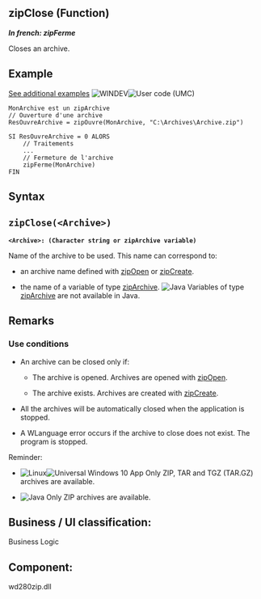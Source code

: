 


## zipClose (Function)

***In french: zipFerme***



<a name="XUse"></a>
<a name="Use"></a>
<a name="description"></a>
Closes an archive.


<a name="Example1"></a>
<a name="sample_code"></a>

## Example
<a class="notetitle" target="_blank" href="$DOC$=1000003082005&name=zipclose_function&product=WD">See additional examples</a>
![WINDEV](https://doc.pcsoft.fr/ext/images/us/WD.png)![User code (UMC)](https://doc.pcsoft.fr/ext/images/us/MCU.png) 
```wl
MonArchive est un zipArchive
// Ouverture d'une archive
ResOuvreArchive = zipOuvre(MonArchive, "C:\Archives\Archive.zip")

SI ResOuvreArchive = 0 ALORS
	// Traitements
	...
	// Fermeture de l'archive
	zipFerme(MonArchive)
FIN
```

<a name="XSYNTAX"></a>
<a name="SYNTAX1"></a>

## Syntax

`zipClose(<Archive>)`
---

**`<Archive>: (Character string or zipArchive variable)`**

Name of the archive to be used.
This name can correspond to:

- an archive name defined with [zipOpen](../WDLang3/3082044.md) or [zipCreate](../WDLang3/3082003.md).

- the name of a variable of type [zipArchive](../WDLang3/1000018679.md). 
	![Java](https://doc.pcsoft.fr/ext/images/us/JAVA.png) Variables of type [zipArchive](../WDLang3/1000018679.md) are not available in Java.






<a name="NOTE0"></a>
<a name="NOTE0_1"></a>

## Remarks


### Use conditions
<a name="use_conditions_ELTPARAGRAPHE000130"></a>

- An archive can be closed only if:

	- The archive is opened. Archives are opened with [zipOpen](../WDLang3/3082044.md).

	- The archive exists. Archives are created with [zipCreate](../WDLang3/3082003.md).




- All the archives will be automatically closed when the application is stopped.

- A WLanguage error occurs if the archive to close does not exist. The program is stopped.


Reminder: 

- ![Linux](https://doc.pcsoft.fr/ext/images/us/LX.png)![Universal Windows 10 App](https://doc.pcsoft.fr/ext/images/us/UNIVERSALAPP.png) Only ZIP, TAR and TGZ (TAR.GZ) archives are available.

- ![Java](https://doc.pcsoft.fr/ext/images/us/JAVA.png) Only ZIP archives are available.




<a name="XComponent"></a>

## Business / UI classification:
Business Logic
## Component:
wd280zip.dll
